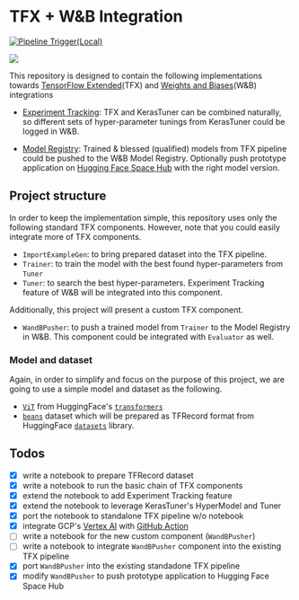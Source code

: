 # TFX + W&B Integration

[![Pipeline Trigger(Local)](https://github.com/deep-diver/TFX-WandB/actions/workflows/local-trigger.yml/badge.svg)](https://github.com/deep-diver/TFX-WandB/actions/workflows/local-trigger.yml)

![](https://i.ibb.co/kgMByHM/overview.png)

This repository is designed to contain the following implementations towards [TensorFlow Extended](https://www.tensorflow.org/tfx)(TFX) and [Weights and Biases](https://wandb.ai/site)(W&B) integrations

- [Experiment Tracking](https://wandb.ai/site/experiment-tracking): TFX and KerasTuner can be combined naturally, so different sets of hyper-parameter tunings from KerasTuner could be logged in W&B. 

- [Model Registry](https://model-registry.wandb.ai/): Trained & blessed (qualified) models from TFX pipeline could be pushed to the W&B Model Registry. Optionally push prototype application on [Hugging Face Space Hub](https://huggingface.co/docs/hub/spaces-overview) with the right model version.

## Project structure

In order to keep the implementation simple, this repository uses only the following standard TFX components. However, note that you could easily integrate more of TFX components.

- `ImportExampleGen`: to bring prepared dataset into the TFX pipeline. 
- `Trainer`: to train the model with the best found hyper-parameters from `Tuner`
- `Tuner`: to search the best hyper-parameters. Experiment Tracking feature of W&B will be integrated into this component.

Additionally, this project will present a custom TFX component.

- `WandBPusher`: to push a trained model from `Trainer` to the Model Registry in W&B. This component could be integrated with `Evaluator` as well. 

### Model and dataset

Again, in order to simplify and focus on the purpose of this project, we are going to use a simple model and dataset as the following.

- [`ViT`](https://huggingface.co/docs/transformers/model_doc/vit) from HuggingFace's [`transformers`](https://huggingface.co/docs/transformers/index)
- [`beans`](https://huggingface.co/datasets/beans) dataset which will be prepared as TFRecord format from HuggingFace [`datasets`](https://huggingface.co/docs/datasets/index) library.

## Todos

- [X] write a notebook to prepare TFRecord dataset
- [X] write a notebook to run the basic chain of TFX components
- [X] extend the notebook to add Experiment Tracking feature
- [X] extend the notebook to leverage KerasTuner's HyperModel and Tuner
- [X] port the notebook to standalone TFX pipeline w/o notebook
- [X] integrate GCP's [Vertex AI](https://cloud.google.com/vertex-ai) with [GitHub Action](https://github.com/features/actions)
- [ ] write a notebook for the new custom component (`WandBPusher`)
- [ ] write a notebook to integrate `WandBPusher` component into the existing TFX pipeline
- [X] port `WandBPusher` into the existing standadone TFX pipeline
- [X] modify `WandBPusher` to push prototype application to Hugging Face Space Hub
